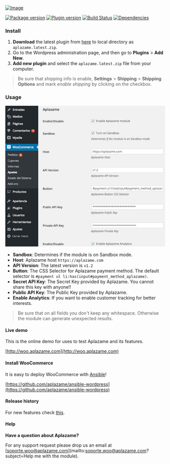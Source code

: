 [ ![Image](https://aplazame.com/static/img/banners/banner-728-white-woo.png "Aplazame") ](https://aplazame.com "Aplazame")

[![Package version](https://img.shields.io/packagist/v/aplazame/woocommerce.svg)](https://packagist.org/packages/aplazame/woocommerce) [![Plugin version](https://img.shields.io/wordpress/plugin/v/aplazame.svg)](https://wordpress.org/plugins/aplazame/) [![Build Status](http://drone.aplazame.com/api/badge/github.com/aplazame/woocommerce/status.svg?branch=master)](http://drone.aplazame.com/github.com/aplazame/woocommerce) [![Dependencies](https://www.versioneye.com/php/aplazame:woocommerce/badge.svg)](https://www.versioneye.com/php/aplazame:woocommerce)


### Install

1. **Download** the latest plugin from [here](https://s3.eu-central-1.amazonaws.com/aplazame/modules/woocommerce/wild-style/aplazame.latest.zip) to local directory as `aplazame.latest.zip`.
2. Go to the Wordpress administration page, and then go to **Plugins** > **Add New**.
3. **Add new plugin** and select the `aplazame.latest.zip` file from your computer.

> Be sure that shipping info is enable, **Settings** > **Shipping** > **Shipping Options** and mark *enable shipping* by clicking on the checkbox.

### Usage

![config](docs/config.png)

* **Sandbox**: Determines if the module is on Sandbox mode.
* **Host**: Aplazame host `https://aplazame.com`
* **API Version**: The latest version is `v1.2`
* **Button**: The CSS Selector for Aplazame payment method. The default selector is `#payment ul li:has(input#payment_method_aplazame)`.
* **Secret API Key**: The Secret Key provided by Aplazame. You cannot share this key with anyone!!
* **Public API Key**: The Public Key provided by Aplazame.
* **Enable Analytics**: If you want to enable customer tracking for better interests.

> Be sure that on all fields you don't keep any whitespace. Otherwise the module can generate unexpected results.

#### Live demo

This is the online demo for uses to test Aplazame and its features.

[http://woo.aplazame.com](http://woo.aplazame.com)


#### Install WooCommerce

It is easy to deploy WooCommerce with [Ansible](http://www.ansible.com/home)!

[https://github.com/aplazame/ansible-wordpress](https://github.com/aplazame/ansible-wordpress)


#### Release history

For new features check [this](HISTORY.md).


#### Help

**Have a question about Aplazame?**

For any support request please drop us an email at [soporte.woo@aplazame.com](mailto:soporte.woo@aplazame.com?subject=Help me with the module).
